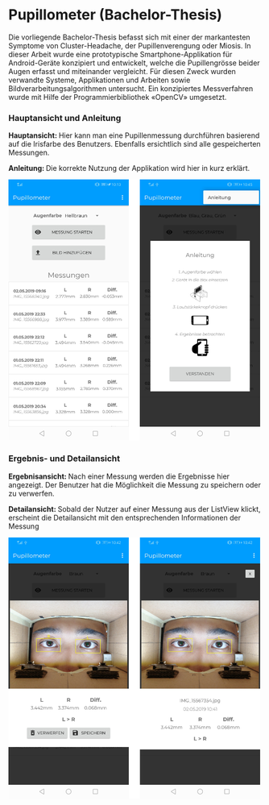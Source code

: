 # Pupillometer (Bachelor-Thesis)
Die vorliegende Bachelor-Thesis befasst sich mit einer der markantesten Symptome von Cluster-Headache, der Pupillenverengung oder Miosis. In dieser Arbeit wurde eine prototypische Smartphone-Applikation für Android-Geräte konzipiert und entwickelt, welche die Pupillengrösse beider Augen erfasst und miteinander vergleicht. Für diesen Zweck wurden verwandte Systeme, Applikationen und Arbeiten sowie Bildverarbeitungsalgorithmen untersucht. Ein konzipiertes Messverfahren wurde mit Hilfe der Programmierbibliothek «OpenCV» umgesetzt. 

### Hauptansicht und Anleitung
<p>
  <b>Hauptansicht: </b> Hier kann man eine Pupillenmessung durchführen basierend auf die Irisfarbe des Benutzers. Ebenfalls ersichtlich sind alle gespeicherten Messungen. 
</p>
<p>
  <b>Anleitung: </b> Die korrekte Nutzung der Applikation wird hier in kurz erklärt.
</p>
<img src="https://github.com/raycan1993/Pupillometer/blob/master/Screenshots/1.png" alt="Hauptansicht und Anleitung" width="500"/>

### Ergebnis- und Detailansicht 
<p>
  <b>Ergebnisansicht: </b> Nach einer Messung werden die Ergebnisse hier angezeigt. Der Benutzer hat die Möglichkeit die Messung zu speichern oder zu verwerfen.
</p>
<p>
  <b>Detailansicht: </b>Sobald der Nutzer auf einer Messung aus der ListView klickt, erscheint die Detailansicht mit den
  entsprechenden Informationen der Messung
</p>
<img src="https://github.com/raycan1993/Pupillometer/blob/master/Screenshots/2.png" alt="Detail- und Ergebnisansicht" width="500"/>

